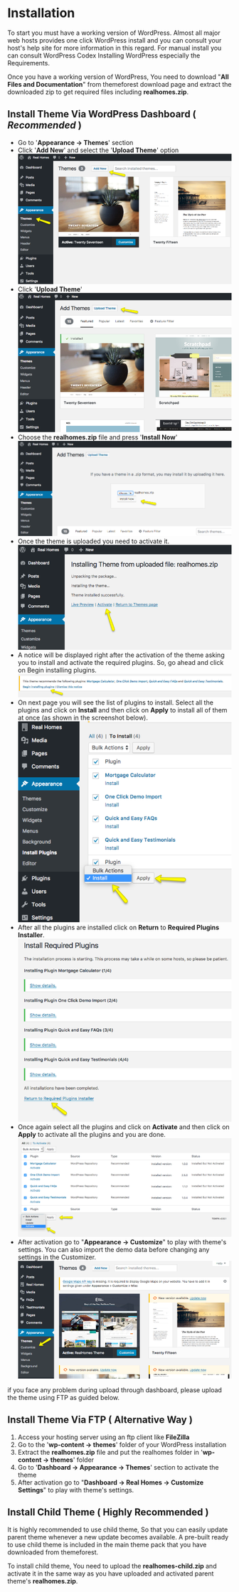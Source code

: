 # Installation

To start you must have a working version of WordPress. Almost all major web hosts provides one click WordPress install and you can consult your host's help site for more information in this regard. For manual install you can consult WordPress Codex Installing WordPress especially the Requirements.

Once you have a working version of WordPress, You need to download "**All Files and Documentation**" from themeforest download page and extract the downloaded zip to get required files including **realhomes.zip**.

## Install Theme Via WordPress Dashboard ( _Recommended_ )

- Go to '**Appearance → Themes**' section
- Click '**Add New**' and select the '**Upload Theme**' option 
![Screenshot](images/installation/add-new.png)
- Click '**Upload Theme**' 
![Screenshot](images/installation/upload-theme.png)
- Choose the **realhomes.zip** file and press '**Install Now**' 
![Screenshot](images/installation/realhomes-zip.png)
- Once the theme is uploaded you need to activate it. 
![Screenshot](images/installation/activate-theme.png)
- A notice will be displayed right after the activation of the theme asking you to install and activate the required plugins. So, go ahead and click on Begin installing plugins. 
![Screenshot](images/installation/begin-plugin-installation.png)
- On next page you will see the list of plugins to install. Select all the plugins and click on **Install** and then click on **Apply** to install all of them at once (as shown in the screenshot below). </br>
![Screenshot](images/installation/install-plugins.png)
- After all the plugins are installed click on **Return** to **Required Plugins Installer**. 
![Screenshot](images/installation/return-to-install.png)
- Once again select all the plugins and click on **Activate** and then click on **Apply** to activate all the plugins and you are done. 
![Screenshot](images/installation/activate-plugins.png)
- After activation go to "**Appearance → Customize**" to play with theme's settings. You can also import the demo data before changing any settings in the Customizer. 
![Screenshot](images/installation/customize.png)

if you face any problem during upload through dashboard, please upload the theme using FTP as guided below.

## Install Theme Via FTP ( Alternative Way )

1. Access your hosting server using an ftp client like **FileZilla**
2. Go to the '**wp-content → themes**' folder of your WordPress installation
3. Extract the **realhomes.zip** file and put the realhomes folder in '**wp-content → themes**' folder
4. Go to '**Dashboard → Appearance → Themes**' section to activate the theme
5. After activation go to "**Dashboard → Real Homes → Customize Settings**" to play with theme's settings.

## Install Child Theme ( Highly Recommended )

It is highly recommended to use child theme, So that you can easily update parent theme whenever a new update becomes available. A pre-built ready to use child theme is included in the main theme pack that you have downloaded from themeforest.


To install child theme, You need to upload the **realhomes-child.zip** and activate it in the same way as you have uploaded and activated parent theme's **realhomes.zip**.